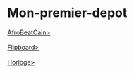 # Mon-premier-depot
<html>
  <head>
  </head>
  <body>
    </li><a href="https://greatdiallo1.github.io/AfroBeatCain/home.html">AfroBeatCain></li>
  <br><br>
  </li><a href="https://greatdiallo1.github.io/flipboard/flip.html">Flipboard></li>
  <br><br>
    </li><a href="https://greatdiallo1.github.io/horloge.html">Horloge></li>
  
  </body>
  </html>
